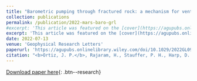 ```yaml
---
title: "Barometric pumping through fractured rock: a mechanism for venting deep methane to Mars’ atmosphere"
collection: publications
permalink: /publication/2022-mars-baro-grl
#excerpt: 'This article was featured on the [cover](https://agupubs.onlinelibrary.wiley.com/doi/epdf/10.1002/grl.62460) of this GRL issue.' 
excerpt: 'This article was featured on the [cover](https://agupubs.onlinelibrary.wiley.com/doi/epdf/10.1002/grl.62460){: .btn--research} of this GRL issue.' 
date: 2022-07-13
venue: 'Geophysical Research Letters'
paperurl: 'https://agupubs.onlinelibrary.wiley.com/doi/10.1029/2022GL098946'
citation: "<b>Ortiz, J. P.</b>, Rajaram, H., Stauffer, P. H., Harp, D. R., Wiens, R. C., & Lewis, K. W. (2022). Barometric Pumping Through Fractured Rock: A Mechanism for Venting Deep Methane to Mars' Atmosphere. <i>Geophysical Research Letters</i>, 49(14), e2022GL098946."
---
```

<!-- This paper is about the number 1. The number 2 is left for future work. -->

[Download paper here](https://agupubs.onlinelibrary.wiley.com/doi/10.1029/2022GL098946){: .btn--research}


